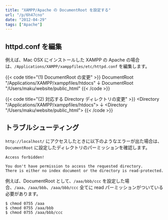 ```yaml
---
title: "XAMPP/Apache の DocumentRoot を設定する"
url: "/p/6h47cno"
date: "2012-04-29"
tags: ["Apache"]
---
```


httpd.conf を編集
----

例えば、Mac OSX にインストールした XAMPP の Apache の場合は、`/Applications/XAMPP/xamppfiles/etc/httpd.conf` を編集します。

{{< code title="(1) DocumentRoot の変更" >}}
DocumentRoot "/Applications/XAMPP/xamppfiles/htdocs"
↓
DocumentRoot "/Users/maku/website/public_html"
{{< /code >}}

{{< code title="(2) 対応する Directory ディレクトリの変更" >}}
<Directory "/Applications/XAMPP/xamppfiles/htdocs">
↓
<Directory "/Users/maku/website/public_html">
{{< /code >}}


トラブルシューティング
----

`http://localhost/` にアクセスしたときに以下のようなエラーが出た場合は、`DocumentRoot` に設定したディレクトリのパーミッションを確認します。

```
Access forbidden!

You don't have permission to access the requested directory.
There is either no index document or the directory is read-protected.
```

例えば、DocumentRoot として、`/aaa/bbb/ccc` を設定した場合、`/aaa`、`/aaa/bbb`、`/aaa/bbb/ccc` 全てに read パーミッションがついている必要があります。

```console
$ chmod 0755 /aaa
$ chmod 0755 /aaa/bbb
$ chmod 0755 /aaa/bbb/ccc
```

